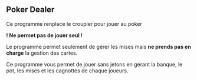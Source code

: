 ## Poker Dealer

Ce programme renplace le croupier pour jouer au poker

**! Ne permet pas de jouer seul !**

Le programme permet seulement de gérer les mises mais **ne prends pas en charge** la gestion des cartes.

Ce programme vous permet de jouer sans jetons en gérant la banque, le pot, les mises et les cagnottes de chaque joueurs.
